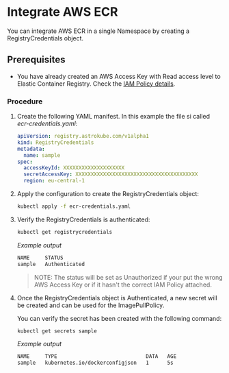 # Integrate AWS ECR

You can integrate AWS ECR in a single Namespace by creating a RegistryCredentials object.


## Prerequisites

- You have already created an AWS Access Key with Read access level to Elastic Container Registry. Check the [IAM Policy details](aws-ecr-policy.md).

### Procedure

1. Create the following YAML manifest. In this example the file si called _ecr-credentials.yaml_:

    ```yaml
    apiVersion: registry.astrokube.com/v1alpha1
    kind: RegistryCredentials
    metadata:
      name: sample
    spec:
      accessKeyId: XXXXXXXXXXXXXXXXXXXX
      secretAccessKey: XXXXXXXXXXXXXXXXXXXXXXXXXXXXXXXXXXXXXXXX
      region: eu-central-1
    ```

2. Apply the configuration to create the RegistryCredentials object:

    ```sh
    kubectl apply -f ecr-credentials.yaml
    ```

3. Verify the RegistryCredentials is authenticated:

    ```sh
    kubectl get registrycredentials
    ```

    _Example output_

    ```sh
    NAME     STATUS
    sample   Authenticated
    ```

    > NOTE: 
    > The status will be set as Unauthorized if your put the wrong AWS Access Key or if it hasn't the correct IAM Policy attached.

4. Once the RegistryCredentials object is Authenticated, a new secret will be created and can be used for the ImagePullPolicy.

    You can verify the secret has been created with the following command:

    ```sh
    kubectl get secrets sample
    ```

    _Example output_

    ```sh
    NAME     TYPE                             DATA   AGE
    sample   kubernetes.io/dockerconfigjson   1      5s
    ```
